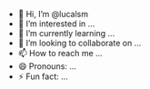 - 👋 Hi, I’m @lucalsm
- 👀 I’m interested in ...
- 🌱 I’m currently learning ...
- 💞️ I’m looking to collaborate on ...
- 📫 How to reach me ...
- 😄 Pronouns: ...
- ⚡ Fun fact: ...

<!---
lucalsm/lucalsm is a ✨ special ✨ repository because its `README.md` (this file) appears on your GitHub profile.
You can click the Preview link to take a look at your changes.
--->
